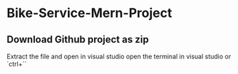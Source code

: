 # Bike-Service-Mern-Project
## Download Github project as zip
Extract the file and open in visual studio
open the terminal in visual studio or `ctrl+``
